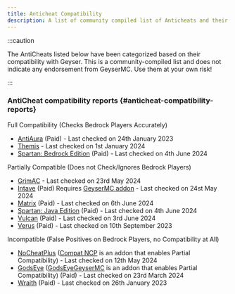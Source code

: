 ```yaml
---
title: Anticheat Compatibility
description: A list of community compiled list of Anticheats and their compatibility with Geyser.
---
```


:::caution

The AntiCheats listed below have been categorized based on their compatibility with Geyser. 
This is a community-compiled list and does not indicate any endorsement from GeyserMC. Use them at your own risk!

:::

### AntiCheat compatibility reports {#anticheat-compatibility-reports}

Full Compatibility (Checks Bedrock Players Accurately)

- [AntiAura](https://www.spigotmc.org/resources/1368/) (Paid) - Last checked on 24th January 2023
- [Themis](https://www.spigotmc.org/resources/90766/) - Last checked on 1st January 2024
- [Spartan: Bedrock Edition](https://builtbybit.com/resources/12832/) (Paid) - Last checked on 4th June 2024

Partially Compatible (Does not Check/Ignores Bedrock Players)

- [GrimAC](https://github.com/MWHunter/Grim) - Last checked on 23rd May 2024
- [Intave](https://intave.ac) (Paid) Requires [GeyserMC addon](https://github.com/intave/bedrock) - Last checked on 24st May 2024
- [Matrix](https://matrix.rip/) (Paid) - Last checked on 6th June 2024
- [Spartan: Java Edition](https://www.spigotmc.org/resources/25638/) (Paid) - Last checked on 4th June 2024
- [Vulcan](https://www.spigotmc.org/resources/83626/) (Paid) - Last checked on 3rd June 2024
- [Verus](https://verus.ac) (Paid) - Last checked on 10th September 2023

Incompatible (False Positives on Bedrock Players, no Compatibility at All)

- [NoCheatPlus](https://ci.codemc.io/job/Updated-NoCheatPlus/job/Updated-NoCheatPlus/) ([Compat NCP](https://github.com/Updated-NoCheatPlus/CompatNoCheatPlus/) is an addon that enables Partial Compatibility) - Last checked on 12th May 2024
- [GodsEye](https://www.spigotmc.org/resources/69595/) ([GodsEyeGeyserMC](https://github.com/TheDejavu/GodsEyeGeyserMC/releases) is an addon that enables Partial Compatibility) (Paid) - Last checked on 23rd March 2024
- [Wraith](https://www.spigotmc.org/resources/66887/) (Paid) - Last checked on 26th January 2023

